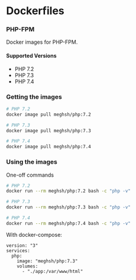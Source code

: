 # Dockerfiles

### PHP-FPM

Docker images for PHP-FPM.

#### Supported Versions

- PHP 7.2
- PHP 7.3
- PHP 7.4

### Getting the images

```bash
# PHP 7.2
docker image pull meghsh/php:7.2

# PHP 7.3
docker image pull meghsh/php:7.3

# PHP 7.4
docker image pull meghsh/php:7.4
```

### Using the images

One-off commands

```bash
# PHP 7.2
docker run --rm meghsh/php:7.2 bash -c "php -v"

# PHP 7.3
docker run --rm meghsh/php:7.3 bash -c "php -v"

# PHP 7.4
docker run --rm meghsh/php:7.4 bash -c "php -v"
```

With docker-compose:

```
version: "3"
services:
  php:
    image: "meghsh/php:7.3"
    volumes:
      - "./app:/var/www/html"
```
